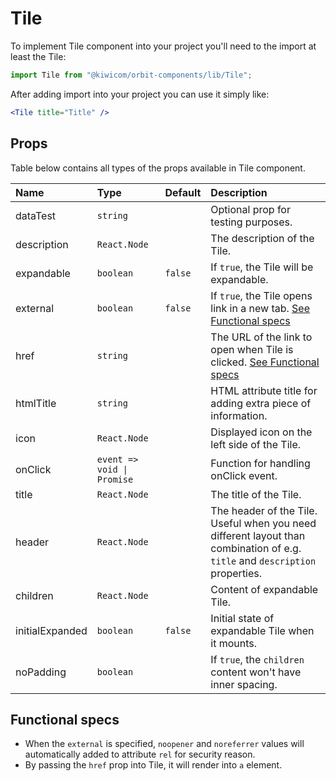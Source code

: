 # Tile

To implement Tile component into your project you'll need to the import at least the Tile:

```jsx
import Tile from "@kiwicom/orbit-components/lib/Tile";
```

After adding import into your project you can use it simply like:

```jsx
<Tile title="Title" />
```

## Props

Table below contains all types of the props available in Tile component.

| Name            | Type                       | Default | Description                                                                                                                  |
| :-------------- | :------------------------- | :------ | :--------------------------------------------------------------------------------------------------------------------------- |
| dataTest        | `string`                   |         | Optional prop for testing purposes.                                                                                          |
| description     | `React.Node`               |         | The description of the Tile.                                                                                                 |
| expandable      | `boolean`                  | `false` | If `true`, the Tile will be expandable.                                                                                      |
| external        | `boolean`                  | `false` | If `true`, the Tile opens link in a new tab. [See Functional specs](#functional-specs)                                       |
| href            | `string`                   |         | The URL of the link to open when Tile is clicked. [See Functional specs](#functional-specs)                                  |
| htmlTitle       | `string`                   |         | HTML attribute title for adding extra piece of information.                                                                  |
| icon            | `React.Node`               |         | Displayed icon on the left side of the Tile.                                                                                 |
| onClick         | `event => void \| Promise` |         | Function for handling onClick event.                                                                                         |
| title           | `React.Node`               |         | The title of the Tile.                                                                                                       |
| header          | `React.Node`               |         | The header of the Tile. Useful when you need different layout than combination of e.g. `title` and `description` properties. |
| children        | `React.Node`               |         | Content of expandable Tile.                                                                                                  |
| initialExpanded | `boolean`                  | `false` | Initial state of expandable Tile when it mounts.                                                                             |
| noPadding       | `boolean`                  |         | If `true`, the `children` content won't have inner spacing.                                                                  |

## Functional specs

- When the `external` is specified, `noopener` and `noreferrer` values will automatically added to attribute `rel` for security reason.
- By passing the `href` prop into Tile, it will render into `a` element.
